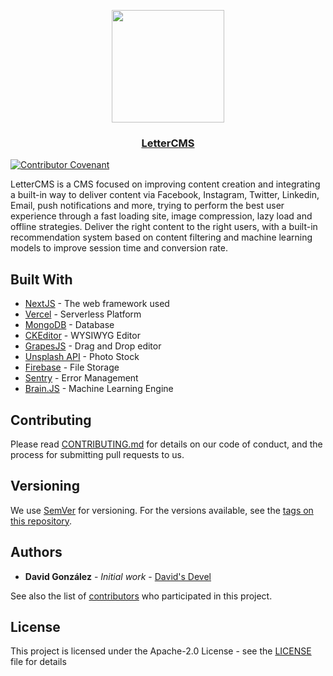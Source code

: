 <p align="center">
  <a href="https://lettercms.vercel.app">
    <img src="https://cdn.jsdelivr.net/gh/davidsdevel/lettercms-cdn/public/images/lettercms-logo-standalone.png" height="180">
    <h3 align="center">LetterCMS</h3>
  </a>
</p>

[![Contributor Covenant](https://img.shields.io/badge/Contributor%20Covenant-2.1-4baaaa.svg)](code_of_conduct.md)

LetterCMS is a CMS focused on improving content creation and integrating a built-in way to deliver content via Facebook, Instagram, Twitter, Linkedin, Email, push notifications and more, trying to perform the best user experience through a fast loading site, image compression, lazy load and offline strategies. Deliver the right content to the right users, with a built-in recommendation system based on content filtering and machine learning models to improve session time and conversion rate.

## Built With

* [NextJS](https://nextjs.org) - The web framework used
* [Vercel](https://vercel.com) - Serverless Platform
* [MongoDB](https://www.mongodb.com) - Database
* [CKEditor](https://ckeditor.com) - WYSIWYG Editor
* [GrapesJS](https://grapesjs.com) - Drag and Drop editor
* [Unsplash API](https://unsplash.com/) - Photo Stock
* [Firebase](https://firebase.google.com/) - File Storage
* [Sentry](https://sentry.io) - Error Management
* [Brain.JS](https://brain.js.org) - Machine Learning Engine

## Contributing

Please read [CONTRIBUTING.md](https://github.com/lettercms/lettercms) for details on our code of conduct, and the process for submitting pull requests to us.

## Versioning

We use [SemVer](http://semver.org/) for versioning. For the versions available, see the [tags on this repository](https://github.com/lettercms/lettercms/tags). 

## Authors

* **David González** - *Initial work* - [David's Devel](https://github.com/davidsdevel)

See also the list of [contributors](https://github.com/lettercms/lettercms/contributors) who participated in this project.

## License

This project is licensed under the Apache-2.0 License - see the [LICENSE](LICENSE) file for details
